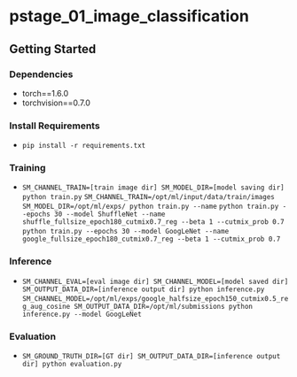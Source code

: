 # pstage_01_image_classification

## Getting Started    
### Dependencies
- torch==1.6.0
- torchvision==0.7.0                                                              

### Install Requirements
- `pip install -r requirements.txt`

### Training
- `SM_CHANNEL_TRAIN=[train image dir] SM_MODEL_DIR=[model saving dir] python train.py`
`SM_CHANNEL_TRAIN=/opt/ml/input/data/train/images SM_MODEL_DIR=/opt/ml/exps/ python train.py --name`
`python train.py --epochs 30 --model ShuffleNet --name shuffle_fullsize_epoch180_cutmix0.7_reg --beta 1 --cutmix_prob 0.7`
`python train.py --epochs 30 --model GoogLeNet --name google_fullsize_epoch180_cutmix0.7_reg --beta 1 --cutmix_prob 0.7`

### Inference
- `SM_CHANNEL_EVAL=[eval image dir] SM_CHANNEL_MODEL=[model saved dir] SM_OUTPUT_DATA_DIR=[inference output dir] python inference.py`
`SM_CHANNEL_MODEL=/opt/ml/exps/google_halfsize_epoch150_cutmix0.5_reg_aug_cosine SM_OUTPUT_DATA_DIR=/opt/ml/submissions python inference.py --model GoogLeNet`

### Evaluation
- `SM_GROUND_TRUTH_DIR=[GT dir] SM_OUTPUT_DATA_DIR=[inference output dir] python evaluation.py`
